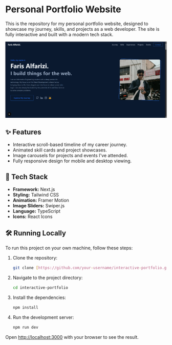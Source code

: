 # Personal Portfolio Website

This is the repository for my personal portfolio website, designed to showcase my journey, skills, and projects as a web developer. The site is fully interactive and built with a modern tech stack.

![Screenshot of the portfolio website](./public/projects/portfolio.png) 

## ✨ Features

- Interactive scroll-based timeline of my career journey.
- Animated skill cards and project showcases.
- Image carousels for projects and events I've attended.
- Fully responsive design for mobile and desktop viewing.

## 🚀 Tech Stack

- **Framework:** Next.js
- **Styling:** Tailwind CSS
- **Animation:** Framer Motion
- **Image Sliders:** Swiper.js
- **Language:** TypeScript
- **Icons:** React Icons

## 🛠️ Running Locally

To run this project on your own machine, follow these steps:

1.  Clone the repository:
    ```sh
    git clone [https://github.com/your-username/interactive-portfolio.git](https://github.com/your-username/interactive-portfolio.git)
    ```
2.  Navigate to the project directory:
    ```sh
    cd interactive-portfolio
    ```
3.  Install the dependencies:
    ```sh
    npm install
    ```
4.  Run the development server:
    ```sh
    npm run dev
    ```

Open [http://localhost:3000](http://localhost:3000) with your browser to see the result.